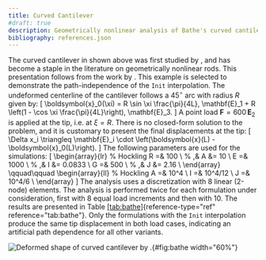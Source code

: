 ```yaml
---
title: Curved Cantilever
#draft: true
description: Geometrically nonlinear analysis of Bathe's curved cantilever.
bibliography: references.json
---
```



The curved cantilever in shown above was first studied by <cite key="bathe1979large"></cite>, and has
become a staple in the literature on geometrically nonlinear rods. 
This presentation follows from the work by <cite key="perez2024nonlinear"></cite>.
This example is selected to demonstrate the path-independence of the `Init`
interpolation. The undeformed centerline of the cantilever follows a
$45^\circ$ arc with radius $R$ given by:
\[
\boldsymbol{x}_0(\xi) = R \sin \xi \frac{\pi}{4L}\, \mathbf{E}_1 
                      + R \left(1 - \cos \xi \frac{\pi}{4L}\right)\, \mathbf{E}_3.
\]
A point load $\boldsymbol{F} = 600 \, \mathbf{E}_2$ is applied at the
tip, i.e. at $\xi = R$. There is no closed-form solution to the problem,
and it is customary to present the final displacements at the tip:
\[
\Delta x_i \triangleq \mathbf{E}_i \cdot \left(\boldsymbol{x}(L) - \boldsymbol{x}_0(L)\right).
\]
The following parameters are used for the simulations:
\[
\begin{array}{lr}
% Hockling
    R  =& 100 \\ %   ,& A  &= 10 \\
    E  =& 1000 \\ %   ,& I  &= 0.0833 \\
    G  =& 500 \\ %   ,& J  &= 2.16 \\
\end{array}
\qquad\qquad
\begin{array}{ll}
% Hockling
    A  =& 10^4    \\
    I  =& 10^4/12 \\
    J  =& 10^4/6  \\
\end{array}
\]
The analysis uses a discretization with 8 linear (2-node)
elements. The analysis is performed twice for each formulation under
consideration, first with 8 equal load increments and then with 10. The
results are presented in
Table [\[tab:bathe\]](#tab:bathe){reference-type="ref"
reference="tab:bathe"}. Only the formulations with the `Init`
interpolation produce the same tip displacement in both load cases,
indicating an artificial path dependence for all other variants.

![Deformed shape of curved cantilever by <cite key="bathe1979large"></cite>.](Figures/Figure_3){#fig:bathe width="60%"}

